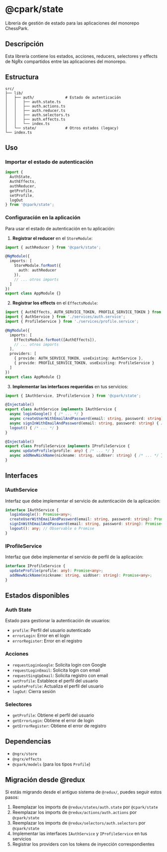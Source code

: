 # @cpark/state

Librería de gestión de estado para las aplicaciones del monorepo ChessPark.

## Descripción

Esta librería contiene los estados, acciones, reducers, selectores y effects de NgRx compartidos entre las aplicaciones del monorepo.

## Estructura

```
src/
├── lib/
│   ├── auth/              # Estado de autenticación
│   │   ├── auth.state.ts
│   │   ├── auth.actions.ts
│   │   ├── auth.reducer.ts
│   │   ├── auth.selectors.ts
│   │   ├── auth.effects.ts
│   │   └── index.ts
│   └── state/             # Otros estados (legacy)
└── index.ts
```

## Uso

### Importar el estado de autenticación

```typescript
import { 
  AuthState, 
  AuthEffects,
  authReducer,
  getProfile,
  setProfile,
  logOut 
} from '@cpark/state';
```

### Configuración en la aplicación

Para usar el estado de autenticación en tu aplicación:

1. **Registrar el reducer** en el `StoreModule`:

```typescript
import { authReducer } from '@cpark/state';

@NgModule({
  imports: [
    StoreModule.forRoot({
      auth: authReducer
    }),
    // ... otros imports
  ]
})
export class AppModule {}
```

2. **Registrar los effects** en el `EffectsModule`:

```typescript
import { AuthEffects, AUTH_SERVICE_TOKEN, PROFILE_SERVICE_TOKEN } from '@cpark/state';
import { AuthService } from './services/auth.service';
import { ProfileService } from './services/profile.service';

@NgModule({
  imports: [
    EffectsModule.forRoot([AuthEffects]),
    // ... otros imports
  ],
  providers: [
    { provide: AUTH_SERVICE_TOKEN, useExisting: AuthService },
    { provide: PROFILE_SERVICE_TOKEN, useExisting: ProfileService }
  ]
})
export class AppModule {}
```

3. **Implementar las interfaces requeridas** en tus servicios:

```typescript
import { IAuthService, IProfileService } from '@cpark/state';

@Injectable()
export class AuthService implements IAuthService {
  async loginGoogle() { /* ... */ }
  async createUserWithEmailAndPassword(email: string, password: string) { /* ... */ }
  async signInWithEmailAndPassword(email: string, password: string) { /* ... */ }
  logout() { /* ... */ }
}

@Injectable()
export class ProfileService implements IProfileService {
  async updateProfile(profile: any) { /* ... */ }
  async addNewNickName(nickname: string, uidUser: string) { /* ... */ }
}
```

## Interfaces

### IAuthService

Interfaz que debe implementar el servicio de autenticación de la aplicación:

```typescript
interface IAuthService {
  loginGoogle(): Promise<any>;
  createUserWithEmailAndPassword(email: string, password: string): Promise<any>;
  signInWithEmailAndPassword(email: string, password: string): Promise<any>;
  logout(): any; // Observable o Promise
}
```

### IProfileService

Interfaz que debe implementar el servicio de perfil de la aplicación:

```typescript
interface IProfileService {
  updateProfile(profile: any): Promise<any>;
  addNewNickName(nickname: string, uidUser: string): Promise<any>;
}
```

## Estados disponibles

### Auth State

Estado para gestionar la autenticación de usuarios:

- `profile`: Perfil del usuario autenticado
- `errorLogin`: Error en el login
- `errorRegister`: Error en el registro

### Acciones

- `requestLoginGoogle`: Solicita login con Google
- `requestLoginEmail`: Solicita login con email
- `requestSingUpEmail`: Solicita registro con email
- `setProfile`: Establece el perfil del usuario
- `updateProfile`: Actualiza el perfil del usuario
- `logOut`: Cierra sesión

### Selectores

- `getProfile`: Obtiene el perfil del usuario
- `getErrorLogin`: Obtiene el error de login
- `getErrorRegister`: Obtiene el error de registro

## Dependencias

- `@ngrx/store`
- `@ngrx/effects`
- `@cpark/models` (para los tipos `Profile`)

## Migración desde @redux

Si estás migrando desde el antiguo sistema de `@redux/`, puedes seguir estos pasos:

1. Reemplazar los imports de `@redux/states/auth.state` por `@cpark/state`
2. Reemplazar los imports de `@redux/actions/auth.actions` por `@cpark/state`
3. Reemplazar los imports de `@redux/selectors/auth.selectors` por `@cpark/state`
4. Implementar las interfaces `IAuthService` y `IProfileService` en tus servicios
5. Registrar los providers con los tokens de inyección correspondientes
